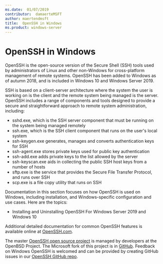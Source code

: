 ```yaml
---
ms.date:  01/07/2019
contributor:  damaerteMSFT
author: maertendmsft
title:  OpenSSH in Windows
ms.product: windows-server
---
```

# OpenSSH in Windows

OpenSSH is the open-source version of the Secure Shell (SSH) tools used by administrators of Linux and other non-Windows for cross-platform management of remote systems. 
OpenSSH has been added to Windows as of autumn 2018, and is included in Windows 10 and Windows Server 2019. 

SSH is based on a client-server architecture where the system the user is working on is the client and the remote system being managed is the server. 
OpenSSH includes a range of components and tools designed to provide a secure and straightforward approach to remote system administration, including:

* sshd.exe, which is the SSH server component that must be running on the system being managed remotely 
* ssh.exe, which is the SSH client component that runs on the user's local system
* ssh-keygen.exe generates, manages and converts authentication keys for SSH 
* ssh-agent.exe stores private keys used for public key authentication
* ssh-add.exe adds private keys to the list allowed by the server
* ssh-keyscan.exe aids in collecting the public SSH host keys from a number of hosts
* sftp.exe is the service that provides the Secure File Transfer Protocol, and runs over SSH
* scp.exe is a file copy utility that runs on SSH

Documentation in this section focuses on how OpenSSH is used on Windows, including installation, and Windows-specific configuration and use cases. Here are the topics:
* Installing and Uninstalling OpenSSH For Windows Server 2019 and Windows 10

Additional detailed documentation for common OpenSSH features is available online at [OpenSSH.com](https://www.openssh.com/manual.html). 

The master [OpenSSH open source project](https://www.openssh.com) is managed by developers at the OpenBSD Project. 
The Microsoft fork of this project is in [GitHub](https://github.com/PowerShell/openssh-portable).
Feedback on Windows OpenSSH is welcomed and can be provided by creating GitHub issues in our [OpenSSH GitHub repo](https://github.com/PowerShell/openssh-portable). 
